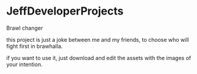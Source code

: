 # JeffDeveloperProjects
Brawl changer

this project is just a joke between me and my friends, to choose who will fight first in brawhalla.

if you want to use it, just download and edit the assets with the images of your intention.

